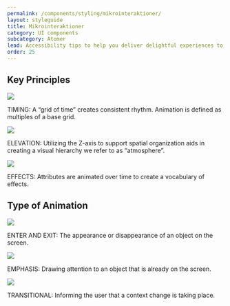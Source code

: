 ```yaml
---
permalink: /components/styling/mikrointeraktioner/
layout: styleguide
title: Mikrointeraktioner
category: UI components
subcategory: Atomer
lead: Accessibility tips to help you deliver delightful experiences to all users.
order: 25
---
```


## Key Principles

<div class="grid-full">
  <div class="width-one-third">
    <img src="{{ site.baseurl }}/img/img-timing.svg" style="display:block; margin: 0 auto;">
    <p>TIMING: A “grid of time” creates consistent rhythm. Animation is defined as multiples of a base grid.</p>  
  </div>
   <div class="width-one-third">
    <img src="{{ site.baseurl }}/img/img-elevation.svg" style="display:block; margin: 0 auto;">
    <p>ELEVATION: Utilizing the Z-axis to support spatial organization aids in creating a visual hierarchy we refer to as “atmosphere”.</p>  
  </div>
  <div class="width-one-third">
    <img src="{{ site.baseurl }}/img/img-effects.svg" style="display:block; margin: 0 auto;">
    <p>EFFECTS: Attributes are animated over time to create a vocabulary of effects.</p>  
  </div>
</div>

## Type of Animation

<div class="grid-full">
  <div class="width-one-third">
    <img src="{{ site.baseurl }}/img/img-timing.svg" style="display:block; margin: 0 auto;">
    <p>ENTER AND EXIT: The appearance or disappearance of an object on the screen.</p>
  </div>
  <div class="width-one-third">
    <img src="{{ site.baseurl }}/img/img-emphasis.svg" style="display:block; margin: 0 auto;">
    <p>EMPHASIS: Drawing attention to an object that is already on the screen.</p>  
  </div>
   <div class="width-one-third">
    <img src="{{ site.baseurl }}/img/img-transitional.svg" style="display:block; margin: 0 auto;">
    <p>TRANSITIONAL: Informing the user that a context change is taking place.</p>  
  </div>
</div>